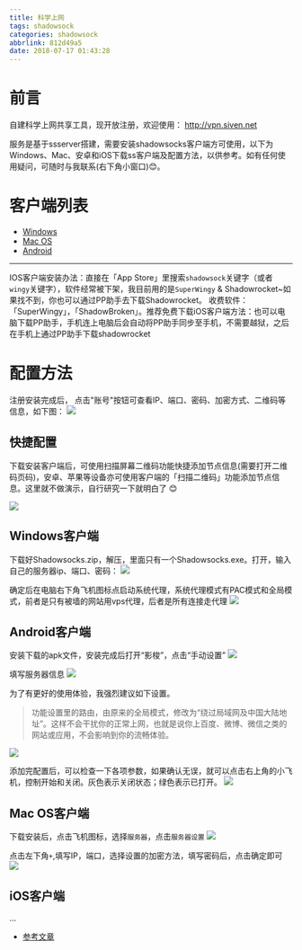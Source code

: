 ```yaml
---
title: 科学上网
tags: shadowsock
categories: shadowsock
abbrlink: 812d49a5
date: 2018-07-17 01:43:28
---
```


# 前言
自建科学上网共享工具，现开放注册，欢迎使用： http://vpn.siven.net

服务是基于ssserver搭建，需要安装shadowsocks客户端方可使用，以下为Windows、Mac、安卓和iOS下载ss客户端及配置方法，以供参考。如有任何使用疑问，可随时与我联系(右下角小窗口)😊。

# 客户端列表
- [Windows](https://github.com/shadowsocks/shadowsocks-windows/releases)
- [Mac OS](https://github.com/shadowsocks/ShadowsocksX-NG/releases)
- [Android](https://github.com/shadowsocks/shadowsocks-android/releases)

<!-- more -->

----
IOS客户端安装办法：直接在「App Store」里搜索`shadowsock`关键字（或者`wingy`关键字），软件经常被下架，我目前用的是`SuperWingy` & Shadowrocket~如果找不到，你也可以通过PP助手去下载Shadowrocket。
收费软件：「SuperWingy」，「ShadowBroken」。推荐免费下载iOS客户端方法：也可以电脑下载PP助手，手机连上电脑后会自动将PP助手同步至手机，不需要越狱，之后在手机上通过PP助手下载shadowrocket


# 配置方法

注册安装完成后， 点击"账号"按钮可查看IP、端口、密码、加密方式、二维码等信息，如下图：
![](http://qiniu-pic.siven.net/blog/52tmg.png)

## 快捷配置
下载安装客户端后，可使用扫描屏幕二维码功能快捷添加节点信息(需要打开二维码页码)，安卓、苹果等设备亦可使用客户端的「扫描二维码」功能添加节点信息。这里就不做演示，自行研究一下就明白了 😊

![](http://qiniu-pic.siven.net/blog/rnh2b.png)

## Windows客户端

下载好Shadowsocks.zip，解压，里面只有一个Shadowsocks.exe。打开，输入自己的服务器ip、端口、密码：
![](http://qiniu-pic.siven.net/blog/dssa7.jpg)

确定后在电脑右下角飞机图标点启动系统代理，系统代理模式有PAC模式和全局模式，前者是只有被墙的网站用vps代理，后者是所有连接走代理
![](http://qiniu-pic.siven.net/blog/261d6.jpg)


## Android客户端
安装下载的apk文件，安装完成后打开“影梭”，点击“手动设置”
![](http://qiniu-pic.siven.net/blog/ol45p.jpg)

填写服务器信息
![](http://qiniu-pic.siven.net/blog/nkaef.jpg)

为了有更好的使用体验，我强烈建议如下设置。

> 功能设置里的路由，由原来的全局模式，修改为“绕过局域网及中国大陆地址”。这样不会干扰你的正常上网，也就是说你上百度、微博、微信之类的网站或应用，不会影响到你的流畅体验。

![](http://qiniu-pic.siven.net/blog/vxlis.jpg)

添加完配置后，可以检查一下各项参数，如果确认无误，就可以点击右上角的小飞机，控制开始和关闭。灰色表示关闭状态；绿色表示已打开。
![](http://qiniu-pic.siven.net/blog/jouug.jpg)

## Mac OS客户端
下载安装后，点击飞机图标，选择`服务器`，点击`服务器设置`
![](http://qiniu-pic.siven.net/blog/f6f40.png)

点击左下角`+`,填写IP，端口，选择设置的加密方法，填写密码后，点击确定即可
![](http://qiniu-pic.siven.net/blog/yjnrz.png)

## iOS客户端
...

- [参考文章](https://vultr.aicnm.com/Windows、Mac、安卓和iOS下载ss客户端及配置方法/)